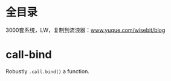 # 全目录

3000套系统，LW，复制到流浪器：www.yuque.com/wisebit/blog
# call-bind
Robustly `.call.bind()` a function.
